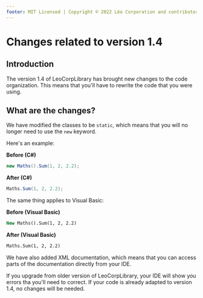 ```yaml
---
footer: MIT Licensed | Copyright © 2022 Léo Corporation and contributors
---
```

# Changes related to version 1.4
## Introduction
The version 1.4 of LeoCorpLibrary has brought new changes to the code organization. This means that you'll have to rewrite the code that you were using.
## What are the changes?
We have modified the classes to be `static`, which means that you will no longer need to use the `new` keyword.

Here's an example:

**Before (C#)**

~~~ cs
new Maths().Sum(1, 2, 2.2);
~~~
**After (C#)**

~~~ cs
Maths.Sum(1, 2, 2.2);
~~~
The same thing applies to Visual Basic:

**Before (Visual Basic)**

~~~ vb
New Maths().Sum(1, 2, 2.2)
~~~
**After (Visual Basic)**

~~~ vb
Maths.Sum(1, 2, 2.2)
~~~
We have also added XML documentation, which means that you can access parts of the documentation directly from your IDE.

If you upgrade from older version of LeoCorpLibrary, your IDE will show you errors tha you'll need to correct. If your code is already adapted to version 1.4, no changes will be needed.